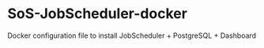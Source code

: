SoS-JobScheduler-docker
=======================

Docker configuration file to install JobScheduler + PostgreSQL + Dashboard
